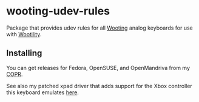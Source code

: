 # wooting-udev-rules
Package that provides udev rules for all [Wooting](https://wooting.io/) analog keyboards for use with [Wootility](https://next.wooting.io/wootility).

## Installing

You can get releases for Fedora, OpenSUSE, and OpenMandriva from my [COPR](https://copr.fedorainfracloud.org/coprs/kylegospo/wooting-keyboards/).

See also my patched xpad driver that adds support for the Xbox controller this keyboard emulates [here](https://github.com/KyleGospo/wooting-xpad-dkms).